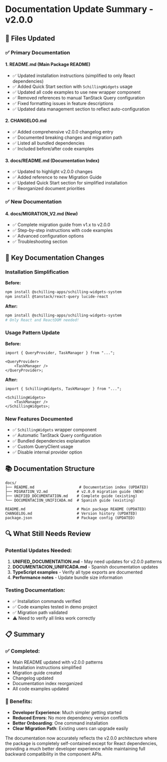 # Documentation Update Summary - v2.0.0

## 📝 Files Updated

### ✅ Primary Documentation

#### 1. **README.md** (Main Package README)

-   ✅ Updated installation instructions (simplified to only React dependencies)
-   ✅ Added Quick Start section with `SchillingWidgets` usage
-   ✅ Updated all code examples to use new wrapper component
-   ✅ Removed references to manual TanStack Query configuration
-   ✅ Fixed formatting issues in feature descriptions
-   ✅ Updated data management section to reflect auto-configuration

#### 2. **CHANGELOG.md**

-   ✅ Added comprehensive v2.0.0 changelog entry
-   ✅ Documented breaking changes and migration path
-   ✅ Listed all bundled dependencies
-   ✅ Included before/after code examples

#### 3. **docs/README.md** (Documentation Index)

-   ✅ Updated to highlight v2.0.0 changes
-   ✅ Added reference to new Migration Guide
-   ✅ Updated Quick Start section for simplified installation
-   ✅ Reorganized document priorities

### ✅ New Documentation

#### 4. **docs/MIGRATION_V2.md** (New)

-   ✅ Complete migration guide from v1.x to v2.0.0
-   ✅ Step-by-step instructions with code examples
-   ✅ Advanced configuration options
-   ✅ Troubleshooting section

## 🎯 Key Documentation Changes

### Installation Simplification

**Before:**

```bash
npm install @schilling-apps/schilling-widgets-system
npm install @tanstack/react-query lucide-react
```

**After:**

```bash
npm install @schilling-apps/schilling-widgets-system
# Only React and ReactDOM needed!
```

### Usage Pattern Update

**Before:**

```tsx
import { QueryProvider, TaskManager } from "...";

<QueryProvider>
    <TaskManager />
</QueryProvider>;
```

**After:**

```tsx
import { SchillingWidgets, TaskManager } from "...";

<SchillingWidgets>
    <TaskManager />
</SchillingWidgets>;
```

### New Features Documented

-   ✅ `SchillingWidgets` wrapper component
-   ✅ Automatic TanStack Query configuration
-   ✅ Bundled dependencies explanation
-   ✅ Custom QueryClient usage
-   ✅ Disable internal provider option

## 📚 Documentation Structure

```
docs/
├── README.md                    # Documentation index (UPDATED)
├── MIGRATION_V2.md             # v2.0.0 migration guide (NEW)
├── UNIFIED_DOCUMENTATION.md    # Complete guide (existing)
└── DOCUMENTACION_UNIFICADA.md  # Spanish guide (existing)

README.md                       # Main package README (UPDATED)
CHANGELOG.md                    # Version history (UPDATED)
package.json                    # Package config (UPDATED)
```

## 🔍 What Still Needs Review

### Potential Updates Needed:

1. **UNIFIED_DOCUMENTATION.md** - May need updates for v2.0.0 patterns
2. **DOCUMENTACION_UNIFICADA.md** - Spanish documentation updates
3. **TypeScript examples** - Verify all type exports are documented
4. **Performance notes** - Update bundle size information

### Testing Documentation:

-   ✅ Installation commands verified
-   ✅ Code examples tested in demo project
-   ✅ Migration path validated
-   ⚠️ Need to verify all links work correctly

## 📋 Summary

### ✅ Completed:

-   Main README updated with v2.0.0 patterns
-   Installation instructions simplified
-   Migration guide created
-   Changelog updated
-   Documentation index reorganized
-   All code examples updated

### 🎯 Benefits:

-   **Developer Experience**: Much simpler getting started
-   **Reduced Errors**: No more dependency version conflicts
-   **Better Onboarding**: One command installation
-   **Clear Migration Path**: Existing users can upgrade easily

The documentation now accurately reflects the v2.0.0 architecture where the package is completely self-contained except for React dependencies, providing a much better developer experience while maintaining full backward compatibility in the component APIs.

